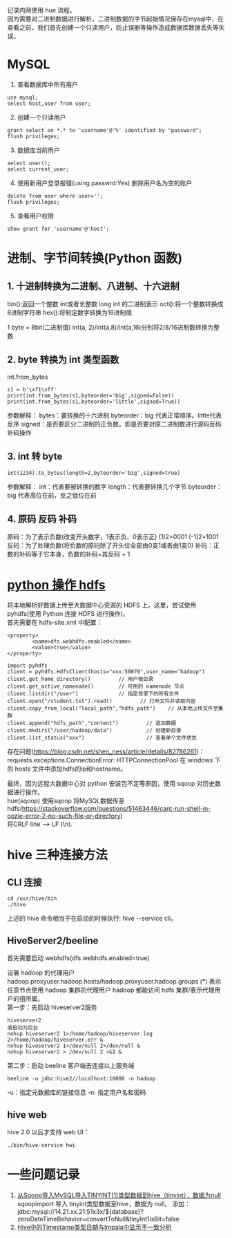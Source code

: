 

记录内网使用 hue 流程。   
因为需要对二进制数据进行解析，二进制数据的字节起始情况保存在mysql中，在查看之前，我们首先创建一个只读用户，防止误删等操作造成数据库数据丢失等失误。  
# MySQL
1. 查看数据库中所有用户
```
use mysql;
select host,user from user;
```
2. 创建一个只读用户
```
grant select on *.* to 'username'@'%' identified by "password";
flush privileges;
```
3. 数据库当前用户
```
select user();
select current_user;
```
4. 使用新用户登录报错(using passwrd:Yes)
删除用户名为空的账户  
```
delete from user where user='';
flush privileges;
```
5. 查看用户权限
```
show grant for 'username'@'host';
```
# 进制、字节间转换(Python 函数)
## 1. 十进制转换为二进制、八进制、十六进制

bin():返回一个整数 int或者长整数 long int 的二进制表示
oct():将一个整数转换成8进制字符串
hex():将制定数字转换为16进制值

1 byte = 8bit(二进制值)
int(a, 2)/int(a,8)/int(a,16)分别将2/8/16进制数转换为整数

## 2. byte 转换为 int 类型函数
int.from_bytes 
```
s1 = b'\xf1\xff'
print(int.from_bytes(s1,byteorder='big',signed=False))
print(int.from_bytes(s1,byteorder='little',signed=True))
```
参数解释：
bytes：要转换的十六进制
byteorder：big 代表正常顺序。little代表反序
signed：是否要区分二进制的正负数。即是否要对原二进制数进行源码反码补码操作

## 3. int  转 byte 
```
int(1234).to_bytes(length=2,byteorder='big',signed=true)
```
参数解释：
int：代表要被转换的数字
length：代表要转换几个字节
byteorder：big 代表高位在前，反之低位在前

## 4. 原码 反码  补码 
原码：为了表示负数(改变开头数字，1表示负、0表示正)
      (1)2=0001        (-1)2=1001
反码：为了处理负数(将负数的原码除了开头位全部由0变1或者由1变0)
补码：正数的补码等于它本身，负数的补码=其反码 + 1

# [python 操作 hdfs](https://blog.csdn.net/oTengYue/article/details/88193115)

将本地解析好数据上传至大数据中心资源的 HDFS 上。这里，尝试使用 pyhdfs(使用 Python 连接 HDFS 进行操作)。  
首先需要在 hdfs-site.xml 中配置：
```
<property>
        <name>dfs.webhdfs.enabled</name>
        <value>true</value>
</property>
```

```
import pyhdfs
client = pyhdfs.HdfsClient(hosts="xxx:50070",user_name="hadoop")
client.get_home_directory()         // 用户根目录
client.get_active_namenode()        // 可用的 namenode 节点
client.listdir("/user")             // 指定目录下的所有文件
client.open("/student.txt").read()         // 打开文件并读取内容
client.copy_from_local("local_path","hdfs_path")    // 从本地上传文件至集群
client.append("hdfs_path","content")         // 追加数据
client.mkdirs("/user/hadoop/data")           // 创建新目录
client.list_status("xxx")                    // 查看单个文件状态
``` 
存在问题(https://blog.csdn.net/shen_ness/article/details/82786261)：requests.exceptions.ConnectionError: HTTPConnectionPool
在 windows 下的 hosts 文件中添加hdfs的ip和hostname。

最终，因为远程大数据中心对 python 安装包不足等原因，使用 sqoop 对历史数据进行操作。  
hue(sqoop)
使用sqoop 将MySQL数据传至hdfs(https://stackoverflow.com/questions/51463446/cant-run-shell-in-oozie-error-2-no-such-file-or-directory)  
将CRLF line -->  LF (\n).  


# hive 三种连接方法
## CLI 连接
```
cd /usr/hive/bin
./hive
```
上述的 hive 命令相当于在启动的时候执行: hive --service cli。
## HiveServer2/beeline
首先需要启动 webhdfs(dfs.webhdfs.enabled=true)

设置 hadoop 的代理用户
hadoop.proxyuser.hadoop.hosts/hadoop.proxyuser.hadoop.groups (*)
表示任意节点使用 hadoop 集群的代理用户 hadoop 都能访问 hdfs 集群/表示代理用户的组所属。  
第一步：先启动 hiveserver2服务
```
hiveserver2
或启动为后台
nohup hiveserver2 1>/home/hadoop/hiveserver.log 2>/home/hadoop/hiveserver.err &
nohup hiveserver2 1>/dev/null 2>/dev/null &
nohup hiveserver2 > /dev/null 2 >&1 &
```
第二步：启动 beeline 客户端去连接以上服务端
```
beeline -u jdbc:hive2//localhost:10000 -n hadoop
```
-u：指定元数据库的链接信息
-n: 指定用户名和密码  
## hive web  
hive 2.0 以后才支持 web UI：  
```
./bin/hive-service hwi
```  
# 一些问题记录
1. [从Sqoop导入MySQL导入TINYINT(1)类型数据到hive（tinyint），数据为null](https://blog.csdn.net/qq_43688472/article/details/117998545)
sqoopimport  导入 tinyint类型数据至hive，数据为 null。
添加：jdbc:mysql://14.21.xx.21:51x3x/${database}?zeroDateTimeBehavior=convertToNull&tinyInt1isBit=false
2. [Hive中的Timestamp类型日期与Impala中显示不一致分析](https://cloud.tencent.com/developer/article/1077819)
